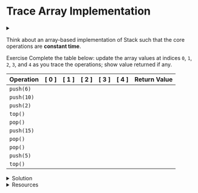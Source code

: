 # Trace Array Implementation

<div id="outcomes"><details><summary></summary>

* Trace the core operations of Stack (array-based implementation).

</details></div>

Think about an array-based implementation of Stack such that the core operations are **constant time**.

<span class="tag">Exercise</span> Complete the table below: update the array values at indices `0`, `1`, `2`, `3`, and `4` as you trace the operations; show value returned if any.

| Operation  | [ 0 ] | [ 1 ] | [ 2 ] | [ 3 ] | [ 4 ] | Return Value  |
| :--------- | :---: | :---: | :---: | :---: | :---: | :-----------: |
| `push(6)`  |       |       |       |       |       |               |
| `push(10)` |       |       |       |       |       |               |
| `push(2)`  |       |       |       |       |       |               |
| `top()`    |       |       |       |       |       |               |
| `pop()`    |       |       |       |       |       |               |
| `push(15)` |       |       |       |       |       |               |
| `pop()`    |       |       |       |       |       |               |
| `pop()`    |       |       |       |       |       |               |
| `push(5)`  |       |       |       |       |       |               |
| `top()`    |       |       |       |       |       |               |

<details class="solution" data-release="Sep 29, 2023 17:00:00">
<summary>Solution</summary>

| Operation  | [ 0 ] | [ 1 ] | [ 2 ] | [ 3 ] | [ 4 ] | Return Value  |
| :--------- | :---: | :---: | :---: | :---: | :---: | :-----------: |
| `push(6)`  |   6   |       |       |       |       |               |
| `push(10)` |   6   |   10  |       |       |       |               |
| `push(2)`  |   6   |   10  |   2   |       |       |               |
| `top()`    |   6   |   10  |   2   |       |       |       2       |
| `pop()`    |   6   |   10  |       |       |       |               |
| `push(15)` |   6   |   10  |   15  |       |       |               |
| `pop()`    |   6   |   10  |       |       |       |               |
| `pop()`    |   6   |       |       |       |       |               |
| `push(5)`  |   6   |   5   |       |       |       |               |
| `top()`    |   6   |   5   |       |       |       |       5       |

</details>

<details class="resource">
<summary>Resources</summary>

* USFCA interactive demo of [Stack (Array Implementation)](https://www.cs.usfca.edu/~galles/visualization/StackArray.html).

</details>